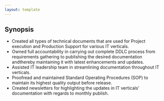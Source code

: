 ```yaml
---
layout: template
---
```


## Synopsis

*  Created all types of technical documents that are used for Project execution and Production Support for various IT verticals.
*  Owned full accountability in carrying out complete DDLC process from requirements gathering to publishing the desired documentation andthereby maintaining it with latest enhancements and updates.
*  Assisted IT leadership team in streamlining documentation throughout IT verticals.
*  Proofread and maintained Standard Operating Procedures (SOP) to maintain its highest quality output before release.
*  Created newsletters for highlighting the updates in IT verticals’ documentation with regards to monthly publish.
